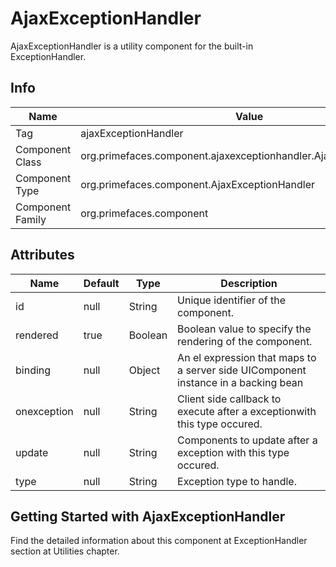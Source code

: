 # AjaxExceptionHandler

AjaxExceptionHandler is a utility component for the built-in ExceptionHandler.

## Info

| Name | Value |
| - | - |
| Tag | ajaxExceptionHandler |
| Component Class | org.primefaces.component.ajaxexceptionhandler.AjaxExceptionHandler |
| Component Type | org.primefaces.component.AjaxExceptionHandler |
| Component Family | org.primefaces.component |

## Attributes

| Name | Default | Type | Description | 
| --- | --- | --- | --- |
| id | null | String | Unique identifier of the component. |
| rendered | true | Boolean | Boolean value to specify the rendering of the component. |
| binding | null | Object | An el expression that maps to a server side UIComponent instance in a backing bean |
| onexception | null | String | Client side callback to execute after a exceptionwith this type occured. |
| update | null | String | Components to update after a exception with this type occured. |
| type | null | String | Exception type to handle. |

## Getting Started with AjaxExceptionHandler
Find the detailed information about this component at ExceptionHandler section at Utilities chapter.